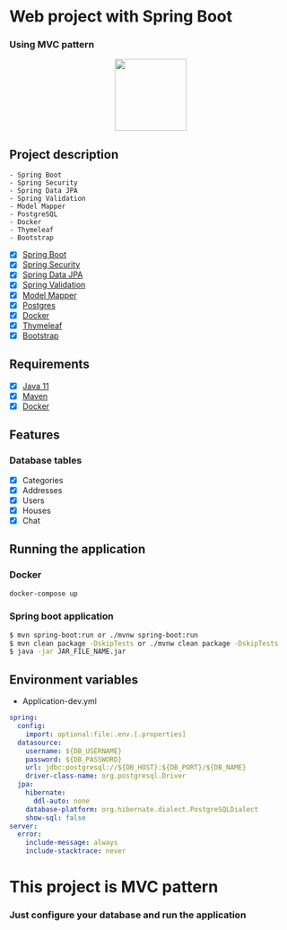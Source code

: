 # Web project with Spring Boot

### Using MVC pattern

<div align="center">
 <img src="https://cdn.jsdelivr.net/gh/devicons/devicon/icons/spring/spring-original-wordmark.svg" width="128" />
</div>

## Project description

    - Spring Boot
    - Spring Security
    - Spring Data JPA
    - Spring Validation
    - Model Mapper
    - PostgreSQL
    - Docker
    - Thymeleaf
    - Bootstrap

- [x] [Spring Boot](https://spring.io/projects/spring-boot)
- [x] [Spring Security](https://spring.io/projects/spring-security)
- [x] [Spring Data JPA](https://spring.io/projects/spring-data-jpa)
- [x] [Spring Validation](https://spring.io/projects/spring-framework)
- [x] [Model Mapper](http://modelmapper.org/)
- [x] [Postgres](https://www.postgresql.org/)
- [x] [Docker](https://www.docker.com/)
- [x] [Thymeleaf](https://www.thymeleaf.org/)
- [x] [Bootstrap](https://getbootstrap.com/)

## Requirements

- [x] [Java 11](https://www.oracle.com/java/technologies/javase-jdk11-downloads.html)
- [x] [Maven](https://maven.apache.org/)
- [x] [Docker](https://www.docker.com/)

## Features

### Database tables

- [x] Categories
- [x] Addresses
- [x] Users
- [x] Houses
- [x] Chat

## Running the application

### Docker

```bash
docker-compose up
```

### Spring boot application

```bash
$ mvn spring-boot:run or ./mvnw spring-boot:run
$ mvn clean package -DskipTests or ./mvnw clean package -DskipTests 
$ java -jar JAR_FILE_NAME.jar
```

## Environment variables

- Application-dev.yml

```yml
spring:
  config:
    import: optional:file:.env.[.properties]
  datasource:
    username: ${DB_USERNAME}
    password: ${DB_PASSWORD}
    url: jdbc:postgresql://${DB_HOST}:${DB_PORT}/${DB_NAME}
    driver-class-name: org.postgresql.Driver
  jpa:
    hibernate:
      ddl-auto: none
    database-platform: org.hibernate.dialect.PostgreSQLDialect
    show-sql: false
server:
  error:
    include-message: always
    include-stacktrace: never
 ```

# This project is MVC pattern

### Just configure your database and run the application
